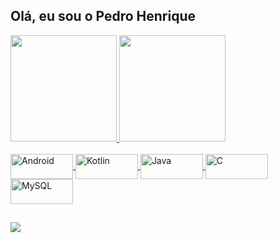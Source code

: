 ## Olá, eu sou o Pedro Henrique

<div >
  <a href="https://github.com/Pedroid1" />
  <img height="170px" src="https://github-readme-stats.vercel.app/api?username=Pedroid1&theme=radical&count_private=true&show_icons=true" />
  <img height="170px" src="https://github-readme-stats.vercel.app/api/top-langs/?username=Pedroid1&theme=radical" />
</div>

<div style="display: inline_block"><br>
  <img align="center" alt="Android" height="40" width="100" src="https://img.shields.io/badge/Android-3DDC84?style=for-the-badge&logo=android&logoColor=white" />
  <img align="center" alt="Kotlin" height="40" width="100" src="https://img.shields.io/badge/Kotlin-0095D5?&style=for-the-badge&logo=kotlin&logoColor=white" />
  <img align="center" alt="Java" height="40" width="100" src="https://img.shields.io/badge/Java-ED8B00?style=for-the-badge&logo=java&logoColor=white" />
  <img align="center" alt="C" height="40" width="100" src="https://img.shields.io/badge/C-00599C?style=for-the-badge&logo=c&logoColor=white" />
  <img align="center" alt="MySQL" height="40" width="100" src="https://img.shields.io/badge/MySQL-00000F?style=for-the-badge&logo=mysql&logoColor=white" />
</div>

## 

<div>
  <a href="https://www.linkedin.com/in/pedro-henrique-de-souza-araujo/" >
    <img src="https://img.shields.io/badge/LinkedIn-0077B5?style=for-the-badge&logo=linkedin&logoColor=white" target="_blank">
  </a>
</div>
  
  

  


